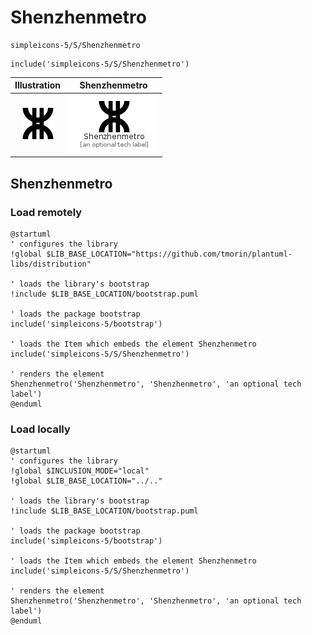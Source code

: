 # Shenzhenmetro


```text
simpleicons-5/S/Shenzhenmetro
```

```text
include('simpleicons-5/S/Shenzhenmetro')
```



| Illustration | Shenzhenmetro |
| :---: | :---: |
| ![illustration for Illustration](../../simpleicons-5/S/Shenzhenmetro.png) | ![illustration for Shenzhenmetro](../../simpleicons-5/S/Shenzhenmetro.Local.png) |




## Shenzhenmetro

### Load remotely
```plantuml
@startuml
' configures the library
!global $LIB_BASE_LOCATION="https://github.com/tmorin/plantuml-libs/distribution"

' loads the library's bootstrap
!include $LIB_BASE_LOCATION/bootstrap.puml

' loads the package bootstrap
include('simpleicons-5/bootstrap')

' loads the Item which embeds the element Shenzhenmetro
include('simpleicons-5/S/Shenzhenmetro')

' renders the element
Shenzhenmetro('Shenzhenmetro', 'Shenzhenmetro', 'an optional tech label')
@enduml
```

### Load locally
```plantuml
@startuml
' configures the library
!global $INCLUSION_MODE="local"
!global $LIB_BASE_LOCATION="../.."

' loads the library's bootstrap
!include $LIB_BASE_LOCATION/bootstrap.puml

' loads the package bootstrap
include('simpleicons-5/bootstrap')

' loads the Item which embeds the element Shenzhenmetro
include('simpleicons-5/S/Shenzhenmetro')

' renders the element
Shenzhenmetro('Shenzhenmetro', 'Shenzhenmetro', 'an optional tech label')
@enduml
```

